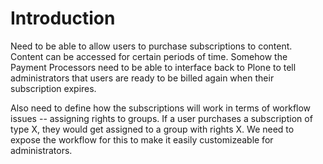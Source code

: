 # Introduction #

Need to be able to allow users to purchase subscriptions to content. Content can be accessed for certain periods of time. Somehow the Payment Processors need to be able to interface back to Plone to tell administrators that users are ready to be billed again when their subscription expires.

Also need to define how the subscriptions will work in terms of workflow issues -- assigning rights to groups. If a user purchases a subscription of type X, they would get assigned to a group with rights X. We need to expose the workflow for this to make it easily customizeable for administrators.